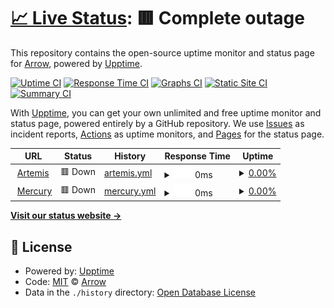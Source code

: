 # [📈 Live Status](https://ArrowTheFurry.github.io/Network-Status-2): <!--live status--> **🟥 Complete outage**

This repository contains the open-source uptime monitor and status page for [Arrow](alru.ga), powered by [Upptime](https://github.com/upptime/upptime).

[![Uptime CI](https://github.com/ArrowTheFurry/Network-Status-2/workflows/Uptime%20CI/badge.svg)](https://github.com/ArrowTheFurry/Network-Status-2/actions?query=workflow%3A%22Uptime+CI%22)
[![Response Time CI](https://github.com/ArrowTheFurry/Network-Status-2/workflows/Response%20Time%20CI/badge.svg)](https://github.com/ArrowTheFurry/Network-Status-2/actions?query=workflow%3A%22Response+Time+CI%22)
[![Graphs CI](https://github.com/ArrowTheFurry/Network-Status-2/workflows/Graphs%20CI/badge.svg)](https://github.com/ArrowTheFurry/Network-Status-2/actions?query=workflow%3A%22Graphs+CI%22)
[![Static Site CI](https://github.com/ArrowTheFurry/Network-Status-2/workflows/Static%20Site%20CI/badge.svg)](https://github.com/ArrowTheFurry/Network-Status-2/actions?query=workflow%3A%22Static+Site+CI%22)
[![Summary CI](https://github.com/ArrowTheFurry/Network-Status-2/workflows/Summary%20CI/badge.svg)](https://github.com/ArrowTheFurry/Network-Status-2/actions?query=workflow%3A%22Summary+CI%22)

With [Upptime](https://upptime.js.org), you can get your own unlimited and free uptime monitor and status page, powered entirely by a GitHub repository. We use [Issues](https://github.com/ArrowTheFurry/Network-Status-2/issues) as incident reports, [Actions](https://github.com/ArrowTheFurry/Network-Status-2/actions) as uptime monitors, and [Pages](https://ArrowTheFurry.github.io/Network-Status-2) for the status page.

<!--start: status pages-->
<!-- This summary is generated by Upptime (https://github.com/upptime/upptime) -->
<!-- Do not edit this manually, your changes will be overwritten -->
<!-- prettier-ignore -->
| URL | Status | History | Response Time | Uptime |
| --- | ------ | ------- | ------------- | ------ |
| <img alt="" src="https://icons.duckduckgo.com/ip3/artemis.alru.xyz.ico" height="13"> [Artemis](https://artemis.alru.xyz:8080) | 🟥 Down | [artemis.yml](https://github.com/0Arrow0/Network-Status-2/commits/HEAD/history/artemis.yml) | <details><summary><img alt="Response time graph" src="./graphs/artemis/response-time-week.png" height="20"> 0ms</summary><br><a href="https://ArrowTheFurry.github.io/Network-Status-2/history/artemis"><img alt="Response time 617" src="https://img.shields.io/endpoint?url=https%3A%2F%2Fraw.githubusercontent.com%2F0Arrow0%2FNetwork-Status-2%2FHEAD%2Fapi%2Fartemis%2Fresponse-time.json"></a><br><a href="https://ArrowTheFurry.github.io/Network-Status-2/history/artemis"><img alt="24-hour response time 0" src="https://img.shields.io/endpoint?url=https%3A%2F%2Fraw.githubusercontent.com%2F0Arrow0%2FNetwork-Status-2%2FHEAD%2Fapi%2Fartemis%2Fresponse-time-day.json"></a><br><a href="https://ArrowTheFurry.github.io/Network-Status-2/history/artemis"><img alt="7-day response time 0" src="https://img.shields.io/endpoint?url=https%3A%2F%2Fraw.githubusercontent.com%2F0Arrow0%2FNetwork-Status-2%2FHEAD%2Fapi%2Fartemis%2Fresponse-time-week.json"></a><br><a href="https://ArrowTheFurry.github.io/Network-Status-2/history/artemis"><img alt="30-day response time 0" src="https://img.shields.io/endpoint?url=https%3A%2F%2Fraw.githubusercontent.com%2F0Arrow0%2FNetwork-Status-2%2FHEAD%2Fapi%2Fartemis%2Fresponse-time-month.json"></a><br><a href="https://ArrowTheFurry.github.io/Network-Status-2/history/artemis"><img alt="1-year response time 617" src="https://img.shields.io/endpoint?url=https%3A%2F%2Fraw.githubusercontent.com%2F0Arrow0%2FNetwork-Status-2%2FHEAD%2Fapi%2Fartemis%2Fresponse-time-year.json"></a></details> | <details><summary><a href="https://ArrowTheFurry.github.io/Network-Status-2/history/artemis">0.00%</a></summary><a href="https://ArrowTheFurry.github.io/Network-Status-2/history/artemis"><img alt="All-time uptime 2.08%" src="https://img.shields.io/endpoint?url=https%3A%2F%2Fraw.githubusercontent.com%2F0Arrow0%2FNetwork-Status-2%2FHEAD%2Fapi%2Fartemis%2Fuptime.json"></a><br><a href="https://ArrowTheFurry.github.io/Network-Status-2/history/artemis"><img alt="24-hour uptime 0.00%" src="https://img.shields.io/endpoint?url=https%3A%2F%2Fraw.githubusercontent.com%2F0Arrow0%2FNetwork-Status-2%2FHEAD%2Fapi%2Fartemis%2Fuptime-day.json"></a><br><a href="https://ArrowTheFurry.github.io/Network-Status-2/history/artemis"><img alt="7-day uptime 0.00%" src="https://img.shields.io/endpoint?url=https%3A%2F%2Fraw.githubusercontent.com%2F0Arrow0%2FNetwork-Status-2%2FHEAD%2Fapi%2Fartemis%2Fuptime-week.json"></a><br><a href="https://ArrowTheFurry.github.io/Network-Status-2/history/artemis"><img alt="30-day uptime 1.38%" src="https://img.shields.io/endpoint?url=https%3A%2F%2Fraw.githubusercontent.com%2F0Arrow0%2FNetwork-Status-2%2FHEAD%2Fapi%2Fartemis%2Fuptime-month.json"></a><br><a href="https://ArrowTheFurry.github.io/Network-Status-2/history/artemis"><img alt="1-year uptime 2.08%" src="https://img.shields.io/endpoint?url=https%3A%2F%2Fraw.githubusercontent.com%2F0Arrow0%2FNetwork-Status-2%2FHEAD%2Fapi%2Fartemis%2Fuptime-year.json"></a></details>
| <img alt="" src="https://icons.duckduckgo.com/ip3/mercury.alru.xyz.ico" height="13"> [Mercury](https://mercury.alru.xyz:8081) | 🟥 Down | [mercury.yml](https://github.com/0Arrow0/Network-Status-2/commits/HEAD/history/mercury.yml) | <details><summary><img alt="Response time graph" src="./graphs/mercury/response-time-week.png" height="20"> 0ms</summary><br><a href="https://ArrowTheFurry.github.io/Network-Status-2/history/mercury"><img alt="Response time 623" src="https://img.shields.io/endpoint?url=https%3A%2F%2Fraw.githubusercontent.com%2F0Arrow0%2FNetwork-Status-2%2FHEAD%2Fapi%2Fmercury%2Fresponse-time.json"></a><br><a href="https://ArrowTheFurry.github.io/Network-Status-2/history/mercury"><img alt="24-hour response time 0" src="https://img.shields.io/endpoint?url=https%3A%2F%2Fraw.githubusercontent.com%2F0Arrow0%2FNetwork-Status-2%2FHEAD%2Fapi%2Fmercury%2Fresponse-time-day.json"></a><br><a href="https://ArrowTheFurry.github.io/Network-Status-2/history/mercury"><img alt="7-day response time 0" src="https://img.shields.io/endpoint?url=https%3A%2F%2Fraw.githubusercontent.com%2F0Arrow0%2FNetwork-Status-2%2FHEAD%2Fapi%2Fmercury%2Fresponse-time-week.json"></a><br><a href="https://ArrowTheFurry.github.io/Network-Status-2/history/mercury"><img alt="30-day response time 0" src="https://img.shields.io/endpoint?url=https%3A%2F%2Fraw.githubusercontent.com%2F0Arrow0%2FNetwork-Status-2%2FHEAD%2Fapi%2Fmercury%2Fresponse-time-month.json"></a><br><a href="https://ArrowTheFurry.github.io/Network-Status-2/history/mercury"><img alt="1-year response time 623" src="https://img.shields.io/endpoint?url=https%3A%2F%2Fraw.githubusercontent.com%2F0Arrow0%2FNetwork-Status-2%2FHEAD%2Fapi%2Fmercury%2Fresponse-time-year.json"></a></details> | <details><summary><a href="https://ArrowTheFurry.github.io/Network-Status-2/history/mercury">0.00%</a></summary><a href="https://ArrowTheFurry.github.io/Network-Status-2/history/mercury"><img alt="All-time uptime 2.02%" src="https://img.shields.io/endpoint?url=https%3A%2F%2Fraw.githubusercontent.com%2F0Arrow0%2FNetwork-Status-2%2FHEAD%2Fapi%2Fmercury%2Fuptime.json"></a><br><a href="https://ArrowTheFurry.github.io/Network-Status-2/history/mercury"><img alt="24-hour uptime 0.00%" src="https://img.shields.io/endpoint?url=https%3A%2F%2Fraw.githubusercontent.com%2F0Arrow0%2FNetwork-Status-2%2FHEAD%2Fapi%2Fmercury%2Fuptime-day.json"></a><br><a href="https://ArrowTheFurry.github.io/Network-Status-2/history/mercury"><img alt="7-day uptime 0.00%" src="https://img.shields.io/endpoint?url=https%3A%2F%2Fraw.githubusercontent.com%2F0Arrow0%2FNetwork-Status-2%2FHEAD%2Fapi%2Fmercury%2Fuptime-week.json"></a><br><a href="https://ArrowTheFurry.github.io/Network-Status-2/history/mercury"><img alt="30-day uptime 1.38%" src="https://img.shields.io/endpoint?url=https%3A%2F%2Fraw.githubusercontent.com%2F0Arrow0%2FNetwork-Status-2%2FHEAD%2Fapi%2Fmercury%2Fuptime-month.json"></a><br><a href="https://ArrowTheFurry.github.io/Network-Status-2/history/mercury"><img alt="1-year uptime 2.02%" src="https://img.shields.io/endpoint?url=https%3A%2F%2Fraw.githubusercontent.com%2F0Arrow0%2FNetwork-Status-2%2FHEAD%2Fapi%2Fmercury%2Fuptime-year.json"></a></details>

<!--end: status pages-->

[**Visit our status website →**](https://ArrowTheFurry.github.io/Network-Status-2)

## 📄 License

- Powered by: [Upptime](https://github.com/upptime/upptime)
- Code: [MIT](./LICENSE) © [Arrow](alru.ga)
- Data in the `./history` directory: [Open Database License](https://opendatacommons.org/licenses/odbl/1-0/)
